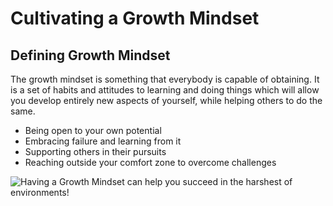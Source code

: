 # Cultivating a Growth Mindset

## Defining Growth Mindset
The growth mindset is something that everybody is capable of obtaining. It is a set of habits and attitudes to
learning and doing things which will allow you develop entirely new aspects of yourself, while helping others
to do the same.

- Being open to your own potential
- Embracing failure and learning from it
- Supporting others in their pursuits
- Reaching outside your comfort zone to overcome challenges

![Having a Growth Mindset can help you succeed in the harshest of environments!](https://upload.wikimedia.org/wikipedia/commons/a/a9/PIA23791-Venus-NewlyProcessedView-20200608.jpg)
